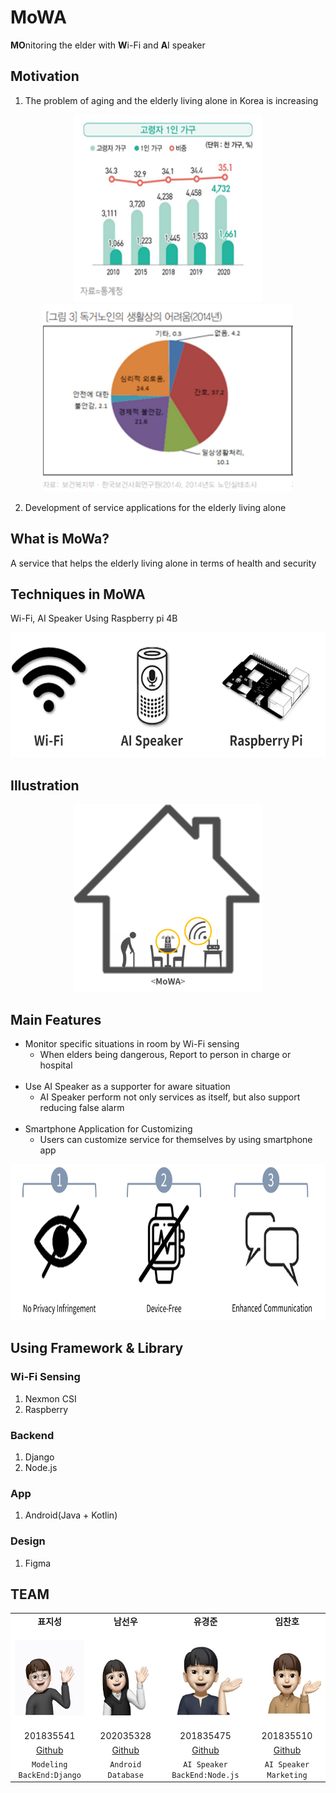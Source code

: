 # MoWA
**MO**nitoring the elder with **W**i-Fi and **A**I speaker

## Motivation
1. The problem of aging and the elderly living alone in Korea is increasing    
<div align="center">
   <img alt="img_2.png" height="300" src="https://github.com/GachonMoWA/.github/blob/main/profile/img_2.png" width="300"/>
   <img alt="img_3.png" height="300" src="https://github.com/GachonMoWA/.github/blob/main/profile/img_3.png" width="400"/>
</div>

2. Development of service applications for the elderly living alone

## What is MoWa?
A service that helps the elderly living alone in terms of health and security

## Techniques in MoWA
Wi-Fi, AI Speaker Using Raspberry pi 4B  
<div align="center">
	<img alt="img.png" height="200" src="https://github.com/GachonMoWA/.github/blob/main/profile/img.png" width="600"/>
</div>

## Illustration
<div align="center">
	<img  alt="img_1.png" height="300" src="https://github.com/GachonMoWA/.github/blob/main/profile/img_1.png" width="300"/>
</div>

## Main Features
- Monitor specific situations in room by Wi-Fi sensing
	* When elders being dangerous, Report to person in charge or hospital    
    <br>
- Use AI Speaker as a supporter for aware situation
	* AI Speaker perform not only services as itself, but also support reducing false alarm     
    <br>
- Smartphone Application for Customizing
	* Users can customize service for themselves by using smartphone app     
<div align="center">	
	<img alt="img_4.png" height="250" src="https://github.com/GachonMoWA/.github/blob/main/profile/img_4.png" width="800"/>
</div>

## Using Framework & Library

### Wi-Fi Sensing
1. Nexmon CSI
2. Raspberry

### Backend
1. Django
2. Node.js

### App
1. Android(Java + Kotlin)

### Design
1. Figma

## TEAM
<table align="center" style="background-color: white;">
    <tr>
        <td align="center"><b>표지성</b></td>
        <td align="center"><b>남선우</b></td>
        <td align="center"><b>유경준</b></td>
        <td align="center"><b>임찬호</b></td>
    </tr>
    <tr height="160px">
        <td align="center">
            <img height="120px" weight="120px" src="https://github.com/GachonMoWA/.github/blob/main/profile/img_7.png"/>
        </td>
        <td align="center">
            <img height="120px" weight="120px" src="https://github.com/GachonMoWA/.github/blob/main/profile/img_8.png"/>
        </td>
        <td align="center">
            <img height="120px" weight="120px" src="https://github.com/GachonMoWA/.github/blob/main/profile/img_9.png"/>
        </td>
        <td align="center">
            <img height="120px" weight="120px" src="https://github.com/GachonMoWA/.github/blob/main/profile/img_10.png"/>
        </td>
    </tr>
    <tr>
        <td align="center">201835541</td>
        <td align="center">202035328</td>
        <td align="center">201835475</td>
        <td align="center">201835510</td>
    </tr>
    <tr>
        <td align="center"><a href="https://github.com/pjs990301">Github</a></td>
        <td align="center"><a href="https://github.com/namseonu">Github</a></td>
        <td align="center"><a href="https://github.com/champsleague">Github</a></td>
        <td align="center"><a href="https://github.com/chanhoim">Github</a></td>
    </tr>
    <tr>
        <td align="center">
            <code>Modeling</code><br><code>BackEnd:Django</code>
        </td>
        <td align="center">
            <code>Android</code><br><code>Database</code>
        </td>
        <td align="center">
            <code>AI Speaker</code><br><code>BackEnd:Node.js</code>
        </td>
        <td align="center">
            <code>AI Speaker</code><br><code>Marketing</code>
        </td>
    </tr>
</table>
